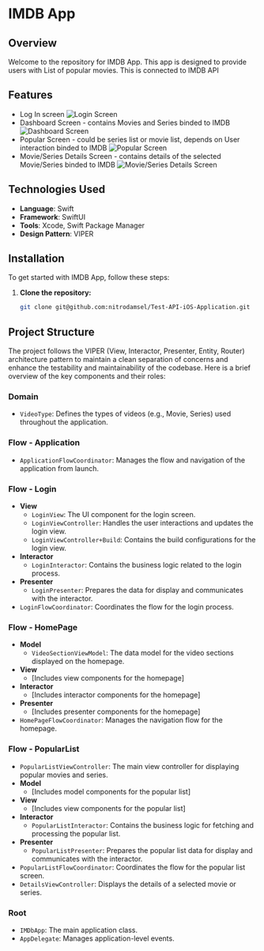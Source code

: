 # IMDB App

## Overview

Welcome to the repository for IMDB App. This app is designed to provide users with List of popular movies. This is connected to IMDB API

## Features

- Log In screen  ![Login Screen](IMDbApp-main/snapshots/login-screen.png)
- Dashboard Screen - contains Movies and Series binded to IMDB
 ![Dashboard Screen](IMDbApp-main/snapshots/dashboard-screen.png)
- Popular Screen - could be series list or movie list, depends on User interaction binded to IMDB
 ![Popular Screen](IMDbApp-main/snapshots/popular-screen.png)
- Movie/Series Details Screen - contains details of the selected Movie/Series binded to IMDB
 ![Movie/Series Details Screen](IMDbApp-main/snapshots/details-screen.png)

## Technologies Used

- **Language**: Swift
- **Framework**: SwiftUI
- **Tools**: Xcode, Swift Package Manager
- **Design Pattern**: VIPER

## Installation

To get started with IMDB App, follow these steps:

1. **Clone the repository:**

   ```bash
   git clone git@github.com:nitrodamsel/Test-API-iOS-Application.git


## Project Structure

The project follows the VIPER (View, Interactor, Presenter, Entity, Router) architecture pattern to maintain a clean separation of concerns and enhance the testability and maintainability of the codebase. Here is a brief overview of the key components and their roles:

### Domain

- `VideoType`: Defines the types of videos (e.g., Movie, Series) used throughout the application.

### Flow - Application

- `ApplicationFlowCoordinator`: Manages the flow and navigation of the application from launch.

### Flow - Login

- **View**
  - `LoginView`: The UI component for the login screen.
  - `LoginViewController`: Handles the user interactions and updates the login view.
  - `LoginViewController+Build`: Contains the build configurations for the login view.
- **Interactor**
  - `LoginInteractor`: Contains the business logic related to the login process.
- **Presenter**
  - `LoginPresenter`: Prepares the data for display and communicates with the interactor.
- `LoginFlowCoordinator`: Coordinates the flow for the login process.

### Flow - HomePage

- **Model**
  - `VideoSectionViewModel`: The data model for the video sections displayed on the homepage.
- **View**
  - [Includes view components for the homepage]
- **Interactor**
  - [Includes interactor components for the homepage]
- **Presenter**
  - [Includes presenter components for the homepage]
- `HomePageFlowCoordinator`: Manages the navigation flow for the homepage.

### Flow - PopularList

- `PopularListViewController`: The main view controller for displaying popular movies and series.
- **Model**
  - [Includes model components for the popular list]
- **View**
  - [Includes view components for the popular list]
- **Interactor**
  - `PopularListInteractor`: Contains the business logic for fetching and processing the popular list.
- **Presenter**
  - `PopularListPresenter`: Prepares the popular list data for display and communicates with the interactor.
- `PopularListFlowCoordinator`: Coordinates the flow for the popular list screen.
- `DetailsViewController`: Displays the details of a selected movie or series.

### Root

- `IMDbApp`: The main application class.
- `AppDelegate`: Manages application-level events.


